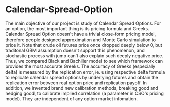 # Calendar-Spread-Option
The main objective of our project is study of Calendar Spread Options. For an option, the most important thing is its pricing formula and Greeks. Calendar Spread Option doesn't have a trivial close-form pricing model, therefore people designed approximation and Monte Carlo simulation to price it.
Note that crude oil futures price once dropped deeply below 0, but traditonal GBM assumption doesn't support this phenomenon, and stochastic process with jump can't also explain such deeply negative price. Thus, we compared Black and Bachilier model to see which framework can provides the most accurate Greeks.
The accuracy of Greeks (especially delta) is measured by the replication error, ie. using respective delta formula to replicate calendar spread options by underlying futures and obtain the replication error between real option price and replication payoff.
In addition, we invented brand new calibration methods, breaking good and hedging good, to calibrate implied correlation (a parameter in CSO's pricing model). They are independent of any option market infomation.
